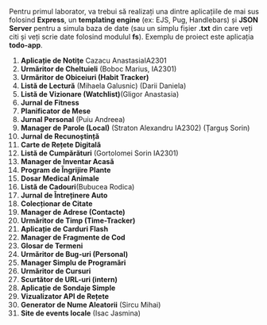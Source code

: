 Pentru primul laborator, va trebui să realizați una dintre aplicațiile de mai sus folosind **Express**, un **templating engine** (ex: EJS, Pug, Handlebars) și **JSON Server** pentru a simula baza de date (sau un simplu fișier **.txt** din care veți citi și veți scrie date folosind modulul **fs**). Exemplu de proiect este aplicația **todo-app**.

1. **Aplicație de Notițe** Cazacu AnastasiaIA2301
2. **Urmăritor de Cheltuieli** (Boboc Marius, IA2301)
3. **Urmăritor de Obiceiuri (Habit Tracker)**
4. **Listă de Lectură** (Mihaela Galusnic) (Darii Daniela)
5. **Listă de Vizionare (Watchlist)**(Gligor Anastasia)
6. **Jurnal de Fitness**
7. **Planificator de Mese**
8. **Jurnal Personal** (Puiu Andreea)
9. **Manager de Parole (Local)** (Straton Alexandru IA2302) (Țarguș Sorin)
10. **Jurnal de Recunoștință**
11. **Carte de Rețete Digitală**
12. **Listă de Cumpărături** (Gortolomei Sorin IA2301)
13. **Manager de Inventar Acasă**
14. **Program de Îngrijire Plante**
15. **Dosar Medical Animale**
16. **Listă de Cadouri**(Bubucea Rodica)
17. **Jurnal de Întreținere Auto**
18. **Colecționar de Citate**
19. **Manager de Adrese (Contacte)**
20. **Urmăritor de Timp (Time-Tracker)**
21. **Aplicație de Carduri Flash**
22. **Manager de Fragmente de Cod**
23. **Glosar de Termeni**
24. **Urmăritor de Bug-uri (Personal)**
25. **Manager Simplu de Programări**
26. **Urmăritor de Cursuri**
27. **Scurtător de URL-uri (intern)**
28. **Aplicație de Sondaje Simple**
29. **Vizualizator API de Rețete**
30. **Generator de Nume Aleatorii** (Sircu Mihai)
31. **Site de events locale** (Isac Jasmina)
